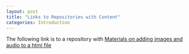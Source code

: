```yaml
---
layout: post
title: "Links to Repositories with Content"
categories: Introduction
---
```



The following link is to a repository with [Materials on adding images and audio to a html file](https://github.com/mibrs/GPC5L03/readme.md)
